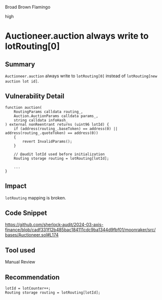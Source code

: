 Broad Brown Flamingo

high

# Auctioneer.auction always write to lotRouting[0]

## Summary

`Auctioneer.auction` always write to `lotRouting[0]` instead of `lotRouting[new auction lot id]`.

## Vulnerability Detail

```solidity
function auction(
    RoutingParams calldata routing_,
    Auction.AuctionParams calldata params_,
    string calldata infoHash_
) external nonReentrant returns (uint96 lotId) {
    if (address(routing_.baseToken) == address(0) || address(routing_.quoteToken) == address(0))
    {
        revert InvalidParams();
    }

    // @audit lotId used before initialization
    Routing storage routing = lotRouting[lotId]; 

    ...
}
```

## Impact

`lotRouting` mapping is broken.

## Code Snippet

https://github.com/sherlock-audit/2024-03-axis-finance/blob/cadf331f12b485bac184111cdc9ba1344d9fbf01/moonraker/src/bases/Auctioneer.sol#L174

## Tool used

Manual Review

## Recommendation

```solidity
lotId = lotCounter++;
Routing storage routing = lotRouting[lotId];
```